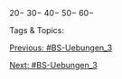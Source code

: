 20−
30−
40−
50−
60−

   Tags & Topics:
   

[Previous: #BS-Uebungen_3](BS-Uebungen_3.md)

[Next: #BS-Uebungen_3](BS-Uebungen_3.md)